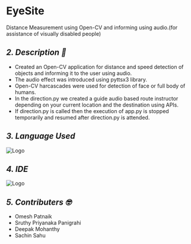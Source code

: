 # **EyeSite**
Distance Measurement using Open-CV and informing using audio.(for assistance of visually disabled people)

## *2. Description :thinking:*
  -  Created an Open-CV application for distance and speed detection of objects and informing it to the user using audio.<br/>
  -  The audio effect was introduced using pyttsx3 library.<br/>
  -  Open-CV harcascades were used for detection of face or full body of humans.<br/>
  -  In the direction.py we created a guide audio based route instructor depending on your current location and the destination using APIs.<br/>
  -  If direction.py is called then the execution of app.py is stopped temporarily and resumed after direction.py is attended.<br/>
 ## *3. Language Used*
 ![Logo](https://img.shields.io/badge/Python-FFD43B?style=for-the-badge&logo=python&logoColor=darkgreen)
 ## *4. IDE*
 ![Logo](https://img.shields.io/badge/Visual_Studio-5C2D91?style=for-the-badge&logo=visual%20studio&logoColor=white)
 ## *5. Contributers :nerd_face:*
  - Omesh Patnaik
  - Sruthy Priyanaka Panigrahi
  - Deepak Mohanthy
  - Sachin Sahu
